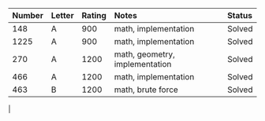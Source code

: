 | Number        | Letter          |     Rating        | Notes           |   Status                                        |
| :-----------  | :-------------  | :---------------  |:--------------- | :-------
|148            |   A             |900                | math, implementation |Solved
|1225           |A                | 900               | math, implementation | Solved
| 270           | A               |1200               | math, geometry, implementation | Solved
| 466           | A               |1200               | math, implementation |Solved 
|463            | B               |1200               | math, brute force    | Solved

|